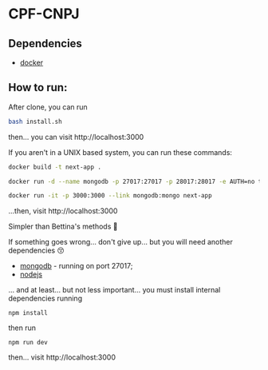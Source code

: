 # CPF-CNPJ

## Dependencies
- [docker](https://www.docker.com/)

## How to run:
After clone, you can run
```bash 
bash install.sh
```

then... you can visit http://localhost:3000

If you aren't in a UNIX based system, you can run these commands:

```bash
docker build -t next-app . 

docker run -d --name mongodb -p 27017:27017 -p 28017:28017 -e AUTH=no tutum/mongodb 

docker run -it -p 3000:3000 --link mongodb:mongo next-app
```
...then, visit http://localhost:3000


Simpler than Bettina's methods :speak_no_evil:

If something goes wrong... don't give up... but you will need another dependencies :kissing_closed_eyes:

- [mongodb](https://www.mongodb.com/) - running on port 27017;
- [nodejs](https://nodejs.org/en/) 

... and at least... but not less important... 
you must install internal dependencies running

`npm install`

then run

`npm run dev`

then... visit http://localhost:3000